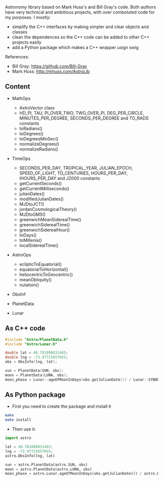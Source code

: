 Astronomy library based on Mark Huss's and Bill Gray's code. Both authors have very technical and ambitious projects, with over comboluted code for my porposes. I mostly:

- simplify the C++ interfaces by making simpler and clear objects and classes
- clean the dependences so the C++ code can be added to other C++ projects easily
- add a Python package which makes a C++ wrapper usign swig

References:
 - Bill Gray: https://github.com/Bill-Gray 
 - Mark Huss: http://mhuss.com/AstroLib

## Content

* MathOps
    * AstroVector class
    * HD_PI, TAU, PI_OVER_TWO, TWO_OVER_PI, DEG_PER_CIRCLE, MINUTES_PER_DEGREE, SECONDS_PER_DEGREE and TO_RADS constants 
    * toRadians()
    * toDegrees()
    * toDegreesMinSec()
    * normalizeDegrees()
    * normalizeRadians()

* TimeOps
    * SECONDS_PER_DAY, TROPICAL_YEAR, JULIAN_EPOCH, SPEED_OF_LIGHT, TO_CENTURIES, HOURS_PER_DAY, IHOURS_PER_DAY and J2000 constants
    * getCurrentSeconds()
    * getCurrentMilliseconds()
    * julianDates()
    * modifiedJulianDates()
    * MJDtoJCT()
    * jordanCosmologicalTheory()
    * MJDtoGMS()
    * greenwichMeanSiderealTime()
    * greenwichSiderealTime()
    * greenwichSiderealHour()
    * toDays()
    * toMillenia()
    * localSiderealTime()

* AstroOps
    * eclipticToEquatorial()
    * equatorialToHorizontal()
    * heliocentricToGeocentric()
    * meanObliquity()
    * nutation()

* ObsInf
* PlanetData
* Lunar

## As C++ code

```cpp
#include "Astro/PlanetData.h"
#include "Astro/Lunar.h"

double lat = 40.781098831465;
double lng = -73.97715657655;
obs = ObsInfo(lng, lat);

sun = PlanetData(SUN, obs);
moon = PlanetData(LUNA, obs);
moon_phase = Lunar::ageOfMoonInDays(obs.getJulianDate()) / Lunar::SYNODIC_MONTH
```

## As Python package

* First you need to create the package and install it

```bash
make
make install
```
* Then use it:

```python
import astro

lat = 40.781098831465;
lng = -73.97715657655;
astro.ObsInfo(lng, lat)

sun = astro.PlanetData(astro.SUN, obs)
moon = astro.PlanetData(astro.LUNA, obs)
moon_phase = astro.Lunar.ageOfMoonInDays(obs.getJulianDate()) / astro.Lunar.SYNODIC_MONTH
```
